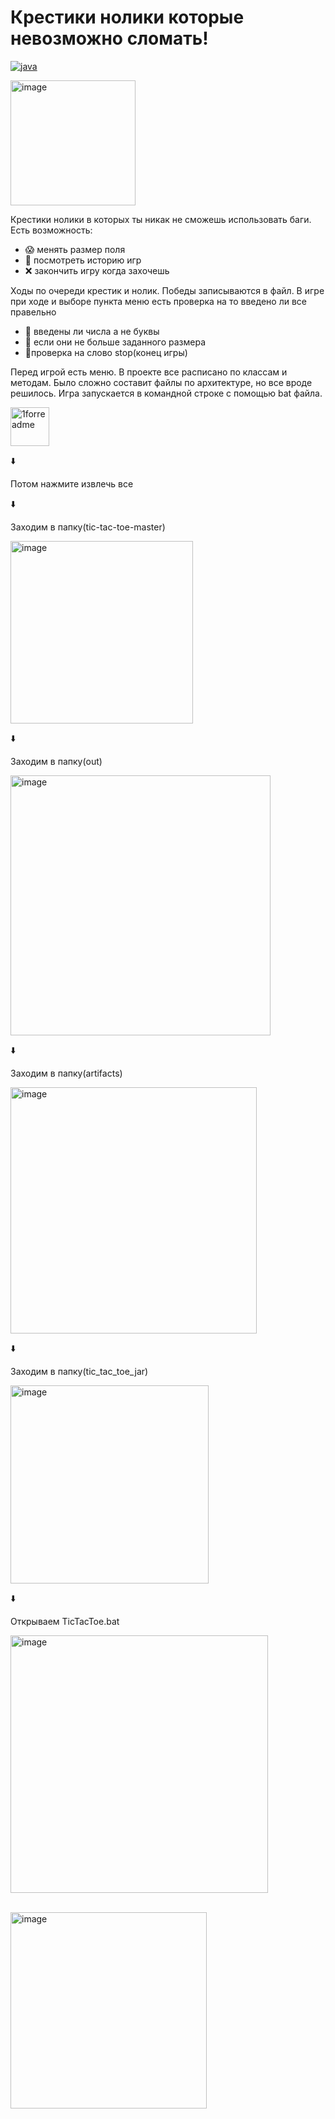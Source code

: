 <h1 background-colour=lightblue>Крестики нолики которые невозможно сломать!</h1>
<p align="center">

<a href="https://www.oracle.com/java/"><img alt="java" src="https://img.shields.io/badge/documentation-java-pink"></a>

  
<img width="200" alt="image" src="https://github.com/axioma2008/tic-tac-toe/assets/142029476/b1efe09e-3c22-409a-99c1-7b468e429154">
</p>
<p background-colour=lightblue> Крестики нолики в которых ты никак не сможешь использовать баги. Есть возможность:</p> 
<ul>
  <li>😱 менять размер поля</li>
  <li>🔎 посмотреть историю игр</li>
  <li>❌ закончить игру когда захочешь</li>
</ul>
<p>Ходы по очереди крестик и нолик. Победы записываются в файл. В игре при ходе и выборе пункта меню есть проверка на то введено ли все правельно
  <ul>
  <li>🔢 введены ли числа а не буквы</li>
  <li>🦾 если они не больше заданного размера</li>
  <li>🚫проверка на слово stop(конец игры)</li>
</ul>

Перед игрой есть меню.
В проекте все расписано по классам и методам.
Было сложно составит файлы по архитектуре, но все вроде решилось.
Игра запускается в командной строке с помощью bat файла. 
</p>
<img width="62" alt="1forreadme" src="https://github.com/axioma2008/tic-tac-toe/assets/142029476/44706557-b1d5-4717-83d1-65171b5929d0">
 <p>⬇️
 
Потом нажмите извлечь все</p>
 <p>⬇️ 
   
Заходим в папку(tic-tac-toe-master)</p>
<img width="292" alt="image" src="https://github.com/axioma2008/tic-tac-toe/assets/142029476/2ec66625-31d6-4eda-a5f3-44c52c3a1d9d">
 <p>⬇️ 
 
Заходим в папку(out)</p>
<img width="416" alt="image" src="https://github.com/axioma2008/tic-tac-toe/assets/142029476/451419a0-39fb-4ed6-8a75-d9697c1879f0">
 <p>⬇️
 
Заходим в папку(artifacts)</p>
<img width="394" alt="image" src="https://github.com/axioma2008/tic-tac-toe/assets/142029476/7860a8a4-1c89-4d75-9c02-b2ef896728dc">
 <p>⬇️

Заходим в папку(tic_tac_toe_jar)
 </p>
<img width="317" alt="image" src="https://github.com/axioma2008/tic-tac-toe/assets/142029476/5a313a5a-340f-4939-98e3-aa51c8337166">
 <p>⬇️
 
 Открываем TicTacToe.bat</p>
<img width="412" alt="image" src="https://github.com/axioma2008/tic-tac-toe/assets/142029476/240cd3ff-87e5-418c-a34e-28a815a30989">



 <p><br><img width="314" alt="image" src="https://github.com/axioma2008/tic-tac-toe/assets/142029476/00a84ee3-698f-4587-b61b-1426b36ab3d1"></p>
